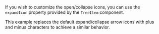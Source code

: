 If you wish to customize the open/collapse icons, you can use the `expandIcon` property provided by the `TreeItem` component.

This example replaces the default expand/collapse arrow icons with plus and minus characters to achieve a similar behavior.
